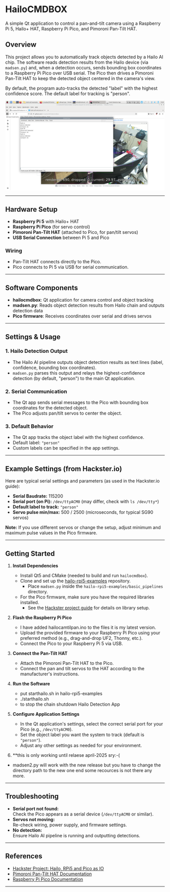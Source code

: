 # HailoCMDBOX

A simple Qt application to control a pan-and-tilt camera using a Raspberry Pi 5, Hailo+ HAT, Raspberry Pi Pico, and Pimoroni Pan-Tilt HAT.

## Overview

This project allows you to automatically track objects detected by a Hailo AI chip. The software reads detection results from the Hailo device (via `madsen.py`) and, when a detection occurs, sends bounding box coordinates to a Raspberry Pi Pico over USB serial. The Pico then drives a Pimoroni Pan-Tilt HAT to keep the detected object centered in the camera's view.

By default, the program auto-tracks the detected "label" with the highest confidence score. The default label for tracking is "person".

![Screenshot](qtboxscreendump.png)

---

## Hardware Setup

- **Raspberry Pi 5** with Hailo+ HAT
- **Raspberry Pi Pico** (for servo control)
- **Pimoroni Pan-Tilt HAT** (attached to Pico, for pan/tilt servos)
- **USB Serial Connection** between Pi 5 and Pico

### Wiring

- Pan-Tilt HAT connects directly to the Pico.
- Pico connects to Pi 5 via USB for serial communication.

---

## Software Components

- **hailocmdbox**: Qt application for camera control and object tracking
- **madsen.py**: Reads object detection results from Hailo chain and outputs detection data
- **Pico firmware**: Receives coordinates over serial and drives servos

---

## Settings & Usage

### 1. Hailo Detection Output

- The Hailo AI pipeline outputs object detection results as text lines (label, confidence, bounding box coordinates).
- `madsen.py` parses this output and relays the highest-confidence detection (by default, "person") to the main Qt application.

### 2. Serial Communication

- The Qt app sends serial messages to the Pico with bounding box coordinates for the detected object.
- The Pico adjusts pan/tilt servos to center the object.

### 3. Default Behavior

- The Qt app tracks the object label with the highest confidence.
- Default label: `"person"`
- Custom labels can be specified in the app settings.

---

## Example Settings (from Hackster.io)

Here are typical serial settings and parameters (as used in the Hackster.io guide):

- **Serial Baudrate:** 115200
- **Serial port (on Pi):** `/dev/ttyACM0` (may differ, check with `ls /dev/tty*`)
- **Default label to track:** `"person"`
- **Servo pulse min/max:** 500 / 2500 (microseconds, for typical SG90 servos)

**Note:** If you use different servos or change the setup, adjust minimum and maximum pulse values in the Pico firmware.

---
## Getting Started

1. **Install Dependencies**
   - Install Qt5 and CMake (needed to build and run `hailocmdbox`).
   - Clone and set up the [hailo-rpi5-examples](https://github.com/hailo-ai/hailo-rpi5-examples) repository.  
     - Place `madsen.py` inside the `hailo-rpi5-examples/basic_pipelines` directory.
   - For the Pico firmware, make sure you have the required libraries installed.  
     - See the [Hackster project guide](https://www.hackster.io/kim-madsen/hailo-rpi5-and-pico-as-io-f80990) for details on library setup.

2. **Flash the Raspberry Pi Pico**
   - I have added hailocamtilpan.ino to the files it is my latest version.
   - Upload the provided firmware to your Raspberry Pi Pico using your preferred method (e.g., drag-and-drop UF2, Thonny, etc.).
   - Connect the Pico to your Raspberry Pi 5 via USB.

4. **Connect the Pan-Tilt HAT**
   - Attach the Pimoroni Pan-Tilt HAT to the Pico.
   - Connect the pan and tilt servos to the HAT according to the manufacturer's instructions.

5. **Run the Software**
   - put starthailo.sh in hailo-rpi5-examples
   - ./starthailo.sh
   - to stop the chain shutdown Hailo Detection App

6. **Configure Application Settings**
   - In the Qt application's settings, select the correct serial port for your Pico (e.g., `/dev/ttyACM0`).
   - Set the object label you want the system to track (default is `"person"`).
   - Adjust any other settings as needed for your environment.

7. **this is only working until relaese  april-2025 sry:-(
- madsen2.py will work with the new release but you have to change the directory path to the new one end some recources is not there any more. 
---

## Troubleshooting

- **Serial port not found:**  
  Check the Pico appears as a serial device (`/dev/ttyACM0` or similar).
- **Servos not moving:**  
  Re-check wiring, power supply, and firmware settings.
- **No detection:**  
  Ensure Hailo AI pipeline is running and outputting detections.

---

## References

- [Hackster Project: Hailo, RPi5 and Pico as IO](https://www.hackster.io/kim-madsen/hailo-rpi5-and-pico-as-io-f80990)
- [Pimoroni Pan-Tilt HAT Documentation](https://learn.pimoroni.com/tutorial/sandyj/getting-started-with-pantilt-hat)
- [Raspberry Pi Pico Documentation](https://www.raspberrypi.com/documentation/microcontrollers/raspberry-pi-pico.html)

---
